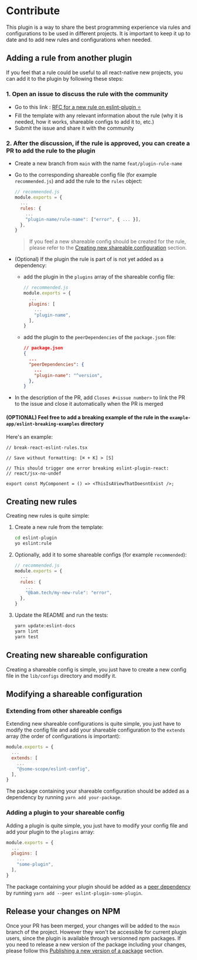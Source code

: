 # Contribute

This plugin is a way to share the best programming experience via rules and configurations to be used in different projects.
It is important to keep it up to date and to add new rules and configurations when needed.

## Adding a rule from another plugin

If you feel that a rule could be useful to all react-native new projects, you can add it to the plugin by following these steps:

### 1. Open an issue to discuss the rule with the community

- Go to this link : [RFC for a new rule on eslint-plugin ⭐](https://github.com/bamlab/react-native-project-config/issues/new?assignees=&labels=%F0%9F%93%8F+eslint-plugin%2C%E2%AD%90+enhancement&projects=&template=RFC-NEW-RULE.yml&title=%5BRFC%5D%3A+plugin%3Arule-name)
- Fill the template with any relevant information about the rule (why it is needed, how it works, shareable configs to add it to, etc.)
- Submit the issue and share it with the community

### 2. After the discussion, if the rule is approved, you can create a PR to add the rule to the plugin

- Create a new branch from `main` with the name `feat/plugin-rule-name`
- Go to the corresponding shareable config file (for example `recommended.js`) and add the rule to the `rules` object:

  ```js
  // recommended.js
  module.exports = {
    ...
    rules: {
      ...
      "plugin-name/rule-name": ["error", { ... }],
    },
  }
  ```

  > If you feel a new shareable config should be created for the rule, please refer to the [Creating new shareable configuration](#creating-new-shareable-configuration) section.

- (Optional) If the plugin the rule is part of is not yet added as a dependency:

  - add the plugin in the `plugins` array of the shareable config file:

    ```js
    // recommended.js
    module.exports = {
      ...
      plugins: [
        ...
        "plugin-name",
      ],
    }
    ```

  - add the plugin to the `peerDependencies` of the `package.json` file:

    ```json
    // package.json
    {
      ...
      "peerDependencies": {
        ...
        "plugin-name": "^version",
      },
    }
    ```

- In the description of the PR, add `Closes #<issue number>` to link the PR to the issue and close it automatically when the PR is merged

#### (OPTIONAL) Feel free to add a breaking example of the rule in the `example-app/eslint-breaking-examples` directory

Here's an example:

```tsx
// break-react-eslint-rules.tsx

// Save without formatting: [⌘ + K] > [S]

// This should trigger one error breaking eslint-plugin-react:
// react/jsx-no-undef

export const MyComponent = () => <ThisIsAViewThatDoesntExist />;
```

## Creating new rules

Creating new rules is quite simple:

1. Create a new rule from the template:

   ```bash
   cd eslint-plugin
   yo eslint:rule
   ```

1. Optionally, add it to some shareable configs (for example `recommended`):

   ```js
   // recommended.js
   module.exports = {
     ...
     rules: {
       ...
       "@bam.tech/my-new-rule": "error",
     },
   }
   ```

1. Update the README and run the tests:

   ```bash
   yarn update:eslint-docs
   yarn lint
   yarn test
   ```

## Creating new shareable configuration

Creating a shareable config is simple, you just have to create a new config file in the `lib/configs` directory and modify it.

## Modifying a shareable configuration

### Extending from other shareable configs

Extending new shareable configurations is quite simple, you just have to modify the config file and add your shareable configuration to the `extends` array (the order of configurations is important):

```js
module.exports = {
  ...
  extends: [
    ...
    "@some-scope/eslint-config",
  ],
}
```

The package containing your shareable configuration should be added as a dependency by running `yarn add your-package`.

### Adding a plugin to your shareable config

Adding a plugin is quite simple, you just have to modify your config file and add your plugin to the `plugins` array:

```js
module.exports = {
  ...
  plugins: [
    ...
    "some-plugin",
  ],
}
```

The package containing your plugin should be added as a [peer dependency](https://classic.yarnpkg.com/en/docs/dependency-types/) by running `yarn add --peer eslint-plugin-some-plugin`.

## Release your changes on NPM

Once your PR has been merged, your changes will be added to the `main` branch of the project. However they won't be accessible for current plugin users, since the plugin is available through versionned npm packages.
If you need to release a new version of the package including your changes, please follow this [Publishing a new version of a package](https://github.com/bamlab/react-native-project-config/blob/main/README.md#publishing-a-new-version-of-a-package) section.
